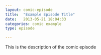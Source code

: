 ```yaml
---
layout: comic-episode
title:  "Example Episode Title"
date:   2013-05-21 18:04:33
categories: comic example
type: episode

---
```


This is the description of the comic episode